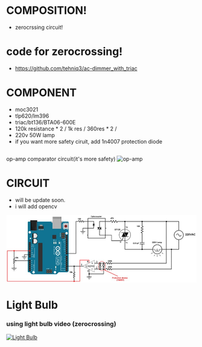 # COMPOSITION!
* zerocrssing circuit!


# code for zerocrossing!
* https://github.com/tehniq3/ac-dimmer_with_triac

# COMPONENT
* moc3021
* tlp620/lm396
* triac/bt136/BTA06-600E
* 120k resistance  * 2 / 1k res  /  360res * 2 / 
* 220v 50W lamp
* if you want more safety ciruit, add 1n4007 protection diode

##
op-amp comparator circuit(it's more safety)
![op-amp](coparator.jpg)


# CIRCUIT
* will be update soon.
* i will add  opencv

![CIRCUIT](회로.jpg)


# Light Bulb
### using light bulb video (zerocrossing)
[![Light Bulb](https://i.ibb.co/SRwWCN3/https-i-ytimg-com-vi-Q0n-Y4-D9vxs-Y-hqdefault.jpg)](https://www.youtube.com/watch?v=Q0nY4D9vxsY "Light Bulb")
